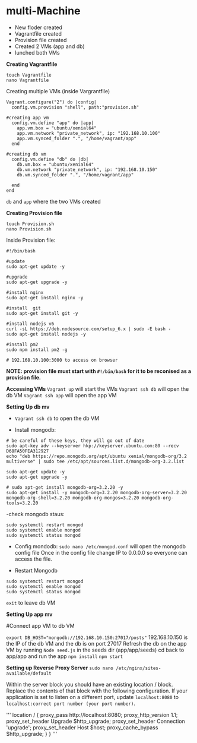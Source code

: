 # multi-Machine

- New floder created
- Vagrantfile created
- Provision file created
- Created 2 VMs (app and db)
- lunched both VMs

**Creating Vagrantfile**
```
touch Vagrantfile
nano Vagrantfile
```
Creating multiple VMs (inside Vargrantfile)
```
Vagrant.configure("2") do |config|
  config.vm.provision "shell", path:"provision.sh"

#creating app vm
  config.vm.define "app" do |app|
    app.vm.box = "ubuntu/xenial64"
    app.vm.network "private_network", ip: "192.168.10.100"
    app.vm.synced_folder ".", "/home/vagrant/app"
  end

#creating db vm
  config.vm.define "db" do |db|
    db.vm.box = "ubuntu/xenial64"
    db.vm.network "private_network", ip: "192.168.10.150"
    db.vm.synced_folder ".", "/home/vagrant/app"

  end
end

```
`db` and `app` where the two VMs created


**Creating Provision file**
```
touch Provision.sh
nano Provision.sh
```

Inside Provision file:
```
#!/bin/bash

#update
sudo apt-get update -y

#upgrade
sudo apt-get upgrade -y

#install nginx
sudo apt-get install nginx -y

#install  git
sudo apt-get install git -y

#install nodejs v6
curl -sL https://deb.nodesource.com/setup_6.x | sudo -E bash -
sudo apt-get install nodejs -y

#install pm2
sudo npm install pm2 -g

# 192.168.10.100:3000 to access on browser

```

**NOTE: provision file must start with `#!/bin/bash` for it to be reconised as a provision file.**

**Accessing VMs**
`Vagrant up` will start the VMs
`Vagrant ssh db` will open the db VM
`Vagrant ssh app` will open the app VM

**Setting Up db mv**
- `Vagrant ssh db` to  open the db VM

- Install mongodb:
```
# be careful of these keys, they will go out of date
sudo apt-key adv --keyserver hkp://keyserver.ubuntu.com:80 --recv D68FA50FEA312927
echo "deb https://repo.mongodb.org/apt/ubuntu xenial/mongodb-org/3.2 multiverse" | sudo tee /etc/apt/sources.list.d/mongodb-org-3.2.list

sudo apt-get update -y
sudo apt-get upgrade -y

# sudo apt-get install mongodb-org=3.2.20 -y
sudo apt-get install -y mongodb-org=3.2.20 mongodb-org-server=3.2.20 mongodb-org-shell=3.2.20 mongodb-org-mongos=3.2.20 mongodb-org-tools=3.2.20
```
-check mongodb staus:
```
sudo systemctl restart mongod
sudo systemctl enable mongod
sudo systemctl status mongod

```
- Config mondodb:
`sudo nano /etc/mongod.conf` will open the mongodb config file
Once in the config file change IP to 0.0.0.0 so everyone can access the file.

- Restart Mongodb
```
sudo systemctl restart mongod
sudo systemctl enable mongod
sudo systemctl status mongod

```
`exit` to leave db VM

**Setting Up app mv**

#Connect app VM to db VM

`export DB_HOST="mongodb://192.168.10.150:27017/posts"` 192.168.10.150 is the IP of the db VM and the db is on port 27017
Refresh the db on the app VM by running `Node seed.js` in the seeds dir (app/app/seeds)
cd back to app/app and run the app 
`npm install`
`npm start`

**Setting up Reverse Proxy Server**
`sudo nano /etc/nginx/sites-available/default`

Within the server block you should have an existing location / block.
Replace the contents of that block with the following configuration.
If your application is set to listen on a different port, update `localhost:8080` to `localhost:correct port number (your port number)`.

'''
    location / {
        proxy_pass http://localhost:8080;
        proxy_http_version 1.1;
        proxy_set_header Upgrade $http_upgrade;
        proxy_set_header Connection 'upgrade';
        proxy_set_header Host $host;
        proxy_cache_bypass $http_upgrade;
    }
}
'''
 



